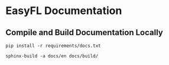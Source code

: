 # EasyFL Documentation

## Compile and Build Documentation Locally

```
pip install -r requirements/docs.txt

sphinx-build -a docs/en docs/build/
```